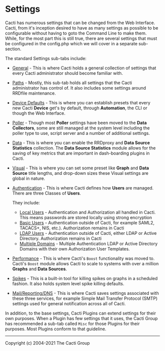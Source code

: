 # Settings

Cacti has numerous settings that can be changed from the Web
Interface.  Cacti, from it's inception desired to have as many settings
as possible to be configurable without having to goto the Command Line to
make them.  While, for the most part this is still true, there are
several settings that must be configured in the config.php which we
will cover in a separate sub-section.

The standard Settings sub-tabs include:

- [General](Settings-General.md) - This is where Cacti holds a general
  collection of settings that every Cacti administrator should become
  familiar with.
- [Paths](Settings-Paths.md) - Mostly, this sub-tab holds all settings
  that the Cacti administrator has control of.  It also includes some
  settings around RRDfile maintenance.
- [Device Defaults](Settings-Device-Defaults.md) - This is where you can establish
  presets that every new Cacti **Device** get's by default, through
  **Automation**, the CLI or though the Web Interface.
- [Poller](Settings-Poller.md) - Though most **Poller** settings have been
  moved to the **Data Collectors**, some are still managed at the system
  level including the poller type to use, script server and a number
  of additional settings.
- [Data](Settings-Data.md) - This is where you can enable the RRDproxy
  and **Data Source Statistics** collection.  The **Data Source Statistics**
  module allows for the saving of key metrics that are important in
  dash-boarding plugins in Cacti.
- [Visual](Settings-Visual.md) - This is where you can set some preset
  like **Graph** and **Data Source** title lengths, and drop-down sizes
  these Visual settings are global in nature.
- [Authentication](Settings-Auth.md) - This is where Cacti
  defines how **Users** are managed.  There are three Classes of **Users**.

  They include:

  - [Local Users](Settings-Auth-Local.md) - Authentication and Authorization
    all handled in Cacti.  This means passwords are stored locally using strong encryption
  - [Basic Users](Settings-Auth-Basic.md) - Authentication outside of Cacti,
    for example SAML2, TACACS+, NIS, etc.). Authorization remains in Cacti
  - [LDAP Users](Settings-Auth-LDAP.md) - Authentication outside of Cacti,
    either LDAP or Active Directory.  Authorization remains in Cacti
  - [Multiple Domains](Settings-Domains.md) - Multiple Authentication LDAP or
    Active Directory Domains with their own Authorization User Templates.

- [Performance](Settings-Performance.md) - This is where Cacti's `Boost`
  functionality was moved to.  Cacti's `Boost` module allows Cacti to
  scale to systems with over a million **Graphs** and **Data Sources**.
- [Spikes](Settings-Spikes.md) - This is a built-in tool for killing
  spikes on graphs in a scheduled fashion.  It also holds system level
  spike killing defaults.
- [Mail/Reporting/DNS](Settings-Mail-Reporting-DNS.md) - This is where
  Cacti saves settings associated with these three services, for example
  Simple Mail Transfer Protocol (SMTP) settings used for general
  notification across all of Cacti.

In addition, to the base settings, Cacti Plugins can extend settings
for their own purposes.  When a Plugin has few settings
that it uses, the Cacti Group has recommended a sub-tab called
`Misc` for those Plugins for their purposes.  Most Plugins
conform to that guideline.

---
<copy>Copyright (c) 2004-2021 The Cacti Group</copy>
